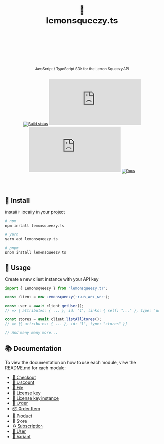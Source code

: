 <div align="center">
  <h1>
    <br/>
    <br/>
    🍋
    <br />
    lemonsqueezy.ts
    <br />
    <br />
    <br />
    <br />
  </h1>
  <sup>
    <br />
    JavaScript / TypeScript SDK for the Lemon Squeezy API</em>
    <br />
    <br />
  
[![Build status](https://img.shields.io/github/workflow/status/nurodev/lemonsqueezy.ts/CI?label=%20&logo=github&logoColor=white&style=for-the-badge)](https://github.com/NuroDev/lemonsqueezy.ts/actions/workflows/ci.yml)
[![Package version](https://img.shields.io/npm/v/lemonsqueezy.ts?label=%20&style=for-the-badge)](https://www.npmjs.com/package/lemonsqueezy.ts)
[![Package monthly downloads](https://img.shields.io/npm/dm/lemonsqueezy.ts?color=blueviolet&label=%20&style=for-the-badge)](https://www.npmjs.com/package/lemonsqueezy.ts)
[![Docs](https://img.shields.io/badge/-Docs-blue.svg?style=for-the-badge)](https://docs.lemonsqueezy.com/api)

  </sup>
  <br />
  <br />
</div>

## 🚀 Install

Install it locally in your project

```bash
# npm
npm install lemonsqueezy.ts

# yarn
yarn add lemonsqueezy.ts

# pnpm
pnpm install lemonsqueezy.ts
```

## 🦄 Usage

Create a new client instance with your API key

```typescript
import { Lemonsqueezy } from "lemonsqueezy.ts";

const client = new Lemonsqueezy("YOUR_API_KEY");

const user = await client.getUser();
// => { attributes: { ... }, id: "1", links: { self: "..." }, type: 'users' }

const stores = await client.listAllStores();
// => [{ attributes: { ... }, id: "1", type: "stores" }]

// And many many more...
```

## 📚 Documentation

To view the documentation on how to use each module, view the README.md for each module:

- [🛒 Checkout](src/modules/checkout#-checkout)
- [🔖 Discount](src/modules/discount#-discount)
- [📄 File](src/modules/file#-file)
- [🔑 License key](src/modules/licenseKey#-license-key)
- [🥇 License key instance](src/modules/licenseKeyInstance#-license-key-instance)
- [🧾 Order](src/modules/order#-order)
- [📦 Order Item](src/modules/orderItem#-orderItem)
- [💎 Product](src/modules/product#-product)
- [🏪 Store](src/modules/store#-store)
- [♻️ Subscription](src/modules/subscription#-subscription)
- [🧘 User](src/modules/user#-user)
- [🧟 Variant](src/modules/variant#-variant)
